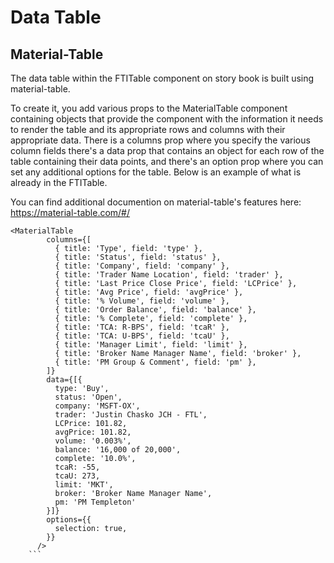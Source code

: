 # Data Table

## Material-Table

The data table within the FTITable component on story book is built using material-table.

To create it, you add various props to the MaterialTable component containing objects that provide the component with the information it needs to render the table and its appropriate rows and columns with their appropriate data. There is a columns prop where you specify the various column fields there's a data prop that contains an object for each row of the table containing their data points, and there's an option prop where you can set any additional options for the table. Below is an example of what is already in the FTITable.

You can find additional documention on material-table's features here: https://material-table.com/#/
```
<MaterialTable
        columns={[
          { title: 'Type', field: 'type' },
          { title: 'Status', field: 'status' },
          { title: 'Company', field: 'company' },
          { title: 'Trader Name Location', field: 'trader' },
          { title: 'Last Price Close Price', field: 'LCPrice' },
          { title: 'Avg Price', field: 'avgPrice' },
          { title: '% Volume', field: 'volume' },
          { title: 'Order Balance', field: 'balance' },
          { title: '% Complete', field: 'complete' },
          { title: 'TCA: R-BPS', field: 'tcaR' },
          { title: 'TCA: U-BPS', field: 'tcaU' },
          { title: 'Manager Limit', field: 'limit' },
          { title: 'Broker Name Manager Name', field: 'broker' },
          { title: 'PM Group & Comment', field: 'pm' },
        ]}
        data={[{
          type: 'Buy',
          status: 'Open',
          company: 'MSFT-OX',
          trader: 'Justin Chasko JCH - FTL',
          LCPrice: 101.82,
          avgPrice: 101.82,
          volume: '0.003%',
          balance: '16,000 of 20,000',
          complete: '10.0%',
          tcaR: -55,
          tcaU: 273,
          limit: 'MKT',
          broker: 'Broker Name Manager Name',
          pm: 'PM Templeton'
        }]}
        options={{
          selection: true,
        }}
      />
    ```
